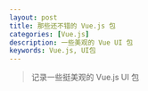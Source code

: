 ```yaml
---
layout: post
title: 那些还不错的 Vue.js 包
categories: [Vue.js]
description: 一些美观的 Vue UI 包
keywords: Vue.js, UI包
---
```


> 记录一些挺美观的 Vue.js UI 包
